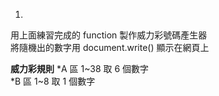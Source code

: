 1.
用上面練習完成的 function 製作威力彩號碼產生器  
將隨機出的數字用 document.write() 顯示在網頁上  

**威力彩規則**
*A 區 1~38 取 6 個數字  
*B 區 1~8 取 1 個數字  
